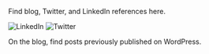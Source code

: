 Find blog, Twitter, and LinkedIn references here.

![LinkedIn](https://saieva.github.io/images/LI-In-Bug.png)
![Twitter](https://saieva.github.io/images/Twittersocialicons-roundedsquare-blue.png)

On the blog, find posts previously published on WordPress.
